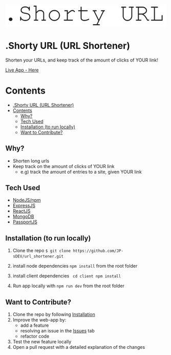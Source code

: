![banner_image](README_imgs/banner.PNG)

# .Shorty URL (URL Shortener)
Shorten your URLs, and keep track of the amount of clicks of YOUR link!

[Live App - Here](https://url-shortener-client-one.vercel.app/)

Contents
======
- [.Shorty URL (URL Shortener)](#shorty-url-url-shortener)
- [Contents](#contents)
  - [Why?](#why)
  - [Tech Used](#tech-used)
  - [Installation (to run locally)](#installation-to-run-locally)
  - [Want to Contribute?](#want-to-contribute)

## Why? 
 - Shorten long urls
 - Keep track on the amount of clicks of YOUR link
   - e.g) track the amount of entries to a site, given YOUR link

## Tech Used

 - [NodeJS/npm](https://nodejs.org/en/)
 - [ExpressJS](https://expressjs.com/)
 - [ReactJS](https://reactjs.org/)
 - [MongoDB](https://www.mongodb.com/)
 - [PassportJS](https://www.passportjs.org/)

## Installation (to run locally)

1.  Clone the repo `$ git clone https://github.com/JP-sDEV/url_shortener.git`

2. install node dependencies `npm install` from the root folder

3. install client dependencies ` cd client npm install`

4. Run app locally with `npm run dev` from the root folder

## Want to Contribute?
1. Clone the repo by following [Installation](#Installation)
2. Improve the web-app by:
	- add a feature
	- resolving an issue in the [Issues](https://github.com/JP-sDEV/url_shortener/issues) tab
	- refactor code
3. Test the new feature locally
4. Open a pull request with a detailed explanation of the changes